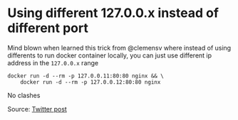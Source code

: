 # Using different 127.0.0.x instead of different port

Mind blown when learned this trick from @clemensv where instead of using differents to run docker container locally, you can just use different ip address in the `127.0.0.x` range

```
docker run -d --rm -p 127.0.0.11:80:80 nginx && \
    docker run -d --rm -p 127.0.0.12:80:80 nginx
```

No clashes

Source: [Twitter post](https://twitter.com/clemensv/status/1244589698674286594)

